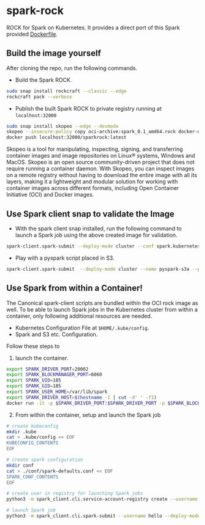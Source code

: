 # spark-rock
ROCK for Spark on Kubernetes. It provides a direct port of this Spark provided [Dockerfile](https://github.com/apache/spark/blob/master/resource-managers/kubernetes/docker/src/main/dockerfiles/spark/Dockerfile).

## Build the image yourself

After cloning the repo, run the following commands.

- Build the Spark ROCK.
```bash
sudo snap install rockcraft --classic --edge
rockcraft pack --verbose
```

- Publish the built Spark ROCK to private registry running at ```localhost:32000```
```bash
sudo snap install skopeo --edge --devmode
skopeo --insecure-policy copy oci-archive:spark_0.1_amd64.rock docker-daemon:localhost:32000/sparkrock:latest
docker push localhost:32000/sparkrock:latest
```
Skopeo is a tool for manipulating, inspecting, signing, and transferring container images and image repositories on Linux® systems, Windows and MacOS. 
Skopeo is an open source community-driven project that does not require running a container daemon.
With Skopeo, you can inspect images on a remote registry without having to download the entire image with all its layers, 
making it a lightweight and modular solution for working with container images across different formats, including Open Container Initiative (OCI) and Docker images.

## Use Spark client snap to validate the Image

- With the spark client snap installed, run the following command to launch a Spark job using the above created image for validation.
```bash
spark-client.spark-submit --deploy-mode cluster --conf spark.kubernetes.container.image=localhost:32000/sparkrock:latest --class org.apache.spark.examples.SparkPi local:///opt/spark/examples/jars/spark-examples_2.12-3.3.0.jar 100
```

- Play with a pyspark script placed in S3.
```bash
spark-client.spark-submit  --deploy-mode cluster --name pyspark-s3a --properties-file <path to spark-defaults.conf> --conf spark.kubernetes.container.image='localhost:32000/sparkrock:latest' <S3 location of pyspark script>
```

## Use Spark from within a Container!

The Canonical spark-client scripts are bundled within the OCI rock image as well. 
To be able to launch Spark jobs in the Kubernetes cluster from within a container, only following additional resources are needed.

- Kubernetes Configuration File at ```$HOME/.kube/config```.
- Spark and S3 etc. Configuration.

Follow these steps to 

1. launch the container. 

```bash
export SPARK_DRIVER_PORT=20002
export SPARK_BLOCKMANAGER_PORT=6060
export SPARK_UID=185
export SPARK_GID=185
export SPARK_USER_HOME=/var/lib/spark
export SPARK_DRIVER_HOST=$(hostname -I | cut -d' ' -f1)
docker run -it -p $SPARK_DRIVER_PORT:$SPARK_DRIVER_PORT -p $SPARK_BLOCKMANAGER_PORT:$SPARK_BLOCKMANAGER_PORT -u $SPARK_GID:$SPARK_UID -w $SPARK_USER_HOME --entrypoint /bin/bash ghcr.io/canonical/charmed-spark:3.4.1-22.04_edge
```

2. From within the container, setup and launch the Spark job
```bash
# create kubeconfig
mkdir .kube
cat > .kube/config << EOF
KUBECONFIG_CONTENTS
EOF

# create spark configuration
mkdir conf
cat > ./conf/spark-defaults.conf << EOF
SPARK_CONF_CONTENTS
EOF

# create user in registry for launching Spark jobs
python3 -m spark_client.cli.service-account-registry create --username hello --properties-file ./conf/spark-defaults.conf --conf spark.driver.host=$SPARK_DRIVER_HOST --conf spark.driver.port=$SPARK_DRIVER_PORT --conf spark.blockManager.port=$SPARK_BLOCKMANAGER_PORT

# launch Spark job
python3 -m spark_client.cli.spark-submit --username hello --deploy-mode cluster --class org.apache.spark.examples.SparkPi local:///opt/spark/examples/jars/spark-examples_2.12-3.4.1.jar 100
```




